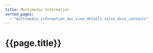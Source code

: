 ```yaml
---
title: Multimedia Information
sorted_pages:
  - "multimedia_information_doc_view_details_sales_docs_contents"
---
```

# {{page.title}}
